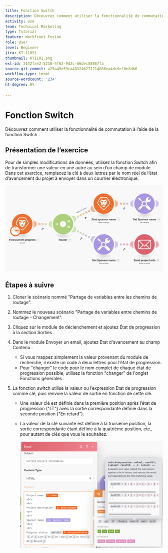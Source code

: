 ```yaml
---
title: Fonction Switch
description: Découvrez comment utiliser la fonctionnalité de commutation à l’aide de la fonction Switch .
activity: use
team: Technical Marketing
type: Tutorial
feature: Workfront Fusion
role: User
level: Beginner
jira: KT-11051
thumbnail: KT1101.png
exl-id: 3142fae2-5210-4f63-9d2c-66dec58867fa
source-git-commit: a25a49e59ca483246271214886ea4dc9c10e8d66
workflow-type: tm+mt
source-wordcount: '234'
ht-degree: 0%

---
```


# Fonction Switch

Découvrez comment utiliser la fonctionnalité de commutation à l’aide de la fonction Switch .

## Présentation de l’exercice

Pour de simples modifications de données, utilisez la fonction Switch afin de transformer une valeur en une autre au sein d’un champ de module. Dans cet exercice, remplacez la clé à deux lettres par le nom réel de l’état d’avancement du projet à envoyer dans un courrier électronique.

![Changer de fonction Image 1](../12-exercises/assets/switch-function-walkthrough-1.png)

## Étapes à suivre

1. Cloner le scénario nommé &quot;Partage de variables entre les chemins de routage&quot;.
1. Nommez le nouveau scénario &quot;Partage de variables entre chemins de routage - Changement&quot;.
1. Cliquez sur le module de déclenchement et ajoutez État de progression à la section Sorties .
1. Dans le module Envoyer un email, ajoutez Etat d&#39;avancement au champ Contenu .

   + Si vous mappez simplement la valeur provenant du module de recherche, il existe un code à deux lettres pour l’état de progression.
   + Pour &quot;changer&quot; le code pour le nom complet de chaque état de progression possible, utilisez la fonction &quot;changer&quot; de l&#39;onglet Fonctions générales .

1. La fonction switch utilise la valeur ou l’expression Etat de progression comme clé, puis renvoie la valeur de sortie en fonction de cette clé.

   + Une valeur clé est définie dans la première position après l’état de progression (&quot;LT&quot;) avec la sortie correspondante définie dans la seconde position (&quot;En retard&quot;).
   + La valeur de la clé suivante est définie à la troisième position, la sortie correspondante étant définie à la quatrième position, etc., pour autant de clés que vous le souhaitez.

     ![Changer de fonction Image 2](../12-exercises/assets/switch-function-walkthrough-2.png)
